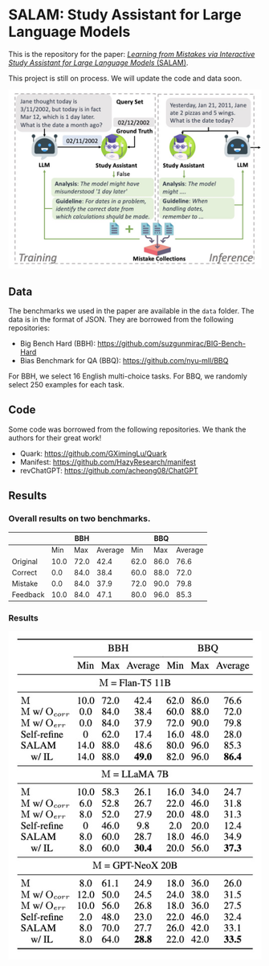 # SALAM: Study Assistant for Large Language Models
This is the repository for the paper: [*Learning from Mistakes via Interactive Study Assistant for Large Language Models* (SALAM)](https://browse.arxiv.org/pdf/2305.13829.pdf).

This project is still on process. We will update the code and data soon.

![SALAM](figs/framework.jpg)

## Data
The benchmarks we used in the paper are available in the `data` folder. The data is in the format of JSON. They are borrowed from the following repositories:

* Big Bench Hard (BBH): https://github.com/suzgunmirac/BIG-Bench-Hard
* Bias Benchmark for QA (BBQ): https://github.com/nyu-mll/BBQ

For BBH, we select 16 English multi-choice tasks. For BBQ, we randomly select 250 examples for each task.


## Code

Some code was borrowed from the following repositories. We thank the authors for their great work!
* Quark: https://github.com/GXimingLu/Quark
* Manifest: https://github.com/HazyResearch/manifest
* revChatGPT: https://github.com/acheong08/ChatGPT


## Results

### Overall results on two benchmarks.

|          |      |  BBH  |       |       |   BBQ    |       |
| -------- | ---- | ---- |  ---- |  ---- |  ---- |  ---- | 
|          | Min  | Max  | Average | Min | Max | Average |
| Original | 10.0 | 72.0 | 42.4 | 62.0 | 86.0 | 76.6 |
| Correct  | 0.0  | 84.0 | 38.4 | 60.0 | 88.0 | 72.0 |
| Mistake  | 0.0  | 84.0 | 37.9 | 72.0 | 90.0 | 79.8 |
| Feedback | 10.0 | 84.0 | 47.1 | 80.0 | 96.0 | 85.3 |


### Results 


![SALAM](figs/result.jpg)